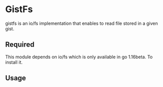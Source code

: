 # GistFs
gistfs is an io/fs implementation that enables to read file stored in a given gist.

## Required
This module depends on io/fs which is only available in go 1.16beta. To install it.

## Usage
